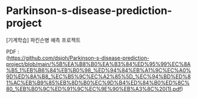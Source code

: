 # Parkinson-s-disease-prediction-project
[기계학습] 파킨슨병 예측 프로젝트

PDF : </br>
(https://github.com/dsjoh/Parkinson-s-disease-prediction-project/blob/main/%5B%EA%B8%B0%EA%B3%84%ED%95%99%EC%8A%B5_1%EB%B6%84%EB%B0%98_%ED%94%84%EB%A1%9C%EC%A0%9D%ED%8A%B8_%EC%B5%9C%EC%A2%85%5D_%EC%94%BD%ED%81%AC%EB%B9%85%EB%8D%B0%EC%9D%B4%ED%84%B0%ED%8C%80_%EB%B0%9C%ED%91%9C%EC%9E%90%EB%A3%8C%20(1).pdf)
